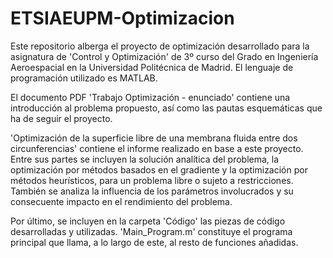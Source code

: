 # ETSIAEUPM-Optimizacion
Este repositorio alberga el proyecto de optimización desarrollado para la asignatura de 'Control y Optimización' de 3º curso del Grado en Ingeniería Aeroespacial en la Universidad Politécnica de Madrid. El lenguaje de programación utilizado es MATLAB.

El documento PDF 'Trabajo Optimización - enunciado' contiene una introducción al problema propuesto, así como las pautas esquemáticas que ha de seguir el proyecto.

'Optimización de la superficie libre de una membrana fluida entre dos circunferencias' contiene el informe realizado en base a este proyecto. Entre sus partes se incluyen la solución analítica del problema, la optimización por métodos basados en el gradiente y la optimización por métodos heurísticos, para un problema libre o sujeto a restricciones. También se analiza la influencia de los parámetros involucrados y su consecuente impacto en el rendimiento del problema.

Por último, se incluyen en la carpeta 'Código' las piezas de código desarrolladas y utilizadas. 'Main_Program.m' constituye el programa principal que llama, a lo largo de este, al resto de funciones añadidas.
